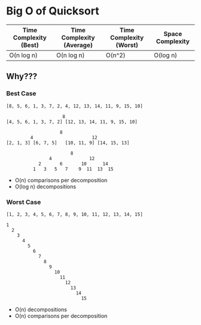 # Big O of Quicksort

| Time Complexity (Best) | Time Complexity (Average) | Time Complexity (Worst) | Space Complexity |
| ---------------------- | ------------------------- | ----------------------- | ---------------- |
| O(n log n)             | O(n log n)                | O(n^2)                  | O(log n)         |

## Why???

### Best Case

```
[8, 5, 6, 1, 3, 7, 2, 4, 12, 13, 14, 11, 9, 15, 10]

                     8
[4, 5, 6, 1, 3, 7, 2] [12, 13, 14, 11, 9, 15, 10]

                    8
         4                      12
[2, 1, 3] [6, 7, 5]   [10, 11, 9] [14, 15, 13]

                        8
                4              12
            2       6       10      14
          1   3   5   7    9  11  13  15
```

- O(n) comparisons per decomposition
- O(log n) decompositions

### Worst Case

```
[1, 2, 3, 4, 5, 6, 7, 8, 9, 10, 11, 12, 13, 14, 15]

1
  2
    3
      4
        5
          6
            7
              8
                9
                  10
                    11
                      12
                        13
                          14
                            15
```

- O(n) decompositions
- O(n) comparisons per decomposition
